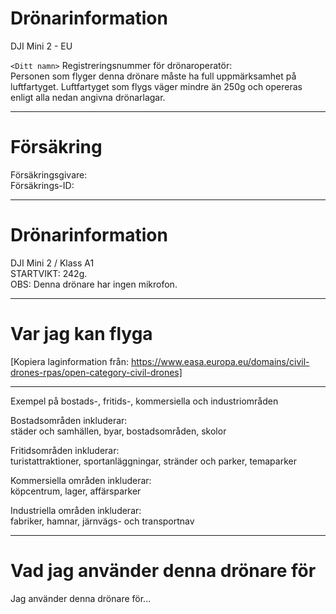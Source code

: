 # Drönarinformation

DJI Mini 2 - EU

`<Ditt namn>`
Registreringsnummer för drönaroperatör:  
Personen som flyger denna drönare måste ha full uppmärksamhet på luftfartyget. Luftfartyget som flygs väger mindre än 250g och opereras enligt alla nedan angivna drönarlagar.

---

# Försäkring

Försäkringsgivare:  
Försäkrings-ID:  

---

# Drönarinformation

DJI Mini 2 / Klass A1  
STARTVIKT: 242g.  
OBS: Denna drönare har ingen mikrofon.

---

# Var jag kan flyga

[Kopiera laginformation från: https://www.easa.europa.eu/domains/civil-drones-rpas/open-category-civil-drones]

---

Exempel på bostads-, fritids-, kommersiella och industriområden

Bostadsområden inkluderar:  
städer och samhällen, byar, bostadsområden, skolor

Fritidsområden inkluderar:   
turistattraktioner, sportanläggningar, stränder och parker, temaparker

Kommersiella områden inkluderar:  
köpcentrum, lager, affärsparker

Industriella områden inkluderar:  
fabriker, hamnar, järnvägs- och transportnav

---

# Vad jag använder denna drönare för

Jag använder denna drönare för...
